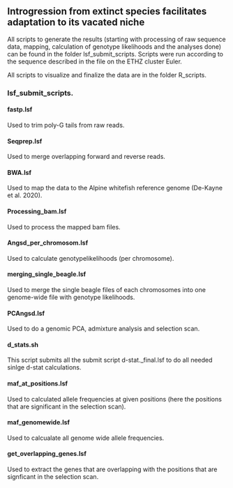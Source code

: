 ## Introgression from extinct species facilitates adaptation to its vacated niche


All scripts to generate the results (starting with processing of raw sequence data, mapping, calculation of genotype likelihoods and the analyses done) can be found in the folder lsf_submit_scripts. Scripts were run according to the sequence described in the file on the ETHZ cluster Euler.

All scripts to visualize and finalize the data are in the folder R_scripts.


### lsf_submit_scripts.


#### fastp.lsf
Used to trim poly-G tails from raw reads.


#### Seqprep.lsf
Used to merge overlapping forward and reverse reads.


#### BWA.lsf
Used to map the data to the Alpine whitefish reference genome (De-Kayne et al. 2020).


#### Processing_bam.lsf
Used to process the mapped bam files.


#### Angsd_per_chromosom.lsf
Used to calculate genotypelikelihoods (per chromosome).


#### merging_single_beagle.lsf
Used to merge the single beagle files of each chromosomes into one genome-wide file with genotype likelihoods.


#### PCAngsd.lsf
Used to do a genomic PCA, admixture analysis and selection scan.


#### d_stats.sh
This script submits all the submit script d-stat._final.lsf to do all needed sinlge d-stat calculations.


#### maf_at_positions.lsf
Used to calculated allele frequencies at given positions (here the positions that are significant in the selection scan).


#### maf_genomewide.lsf
Used to calcualate all genome wide allele frequencies.


#### get_overlapping_genes.lsf
Used to extract the genes that are overlapping with the positions that are signficant in the selection scan.







